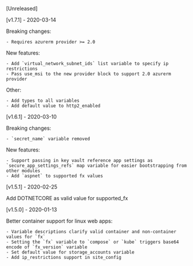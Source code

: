 [Unreleased]

[v1.7.1] - 2020-03-14

Breaking changes:

    - Requires azurerm provider >= 2.0

New features:

    - Add `virtual_network_subnet_ids` list variable to specify ip restrictions
    - Pass use_msi to the new provider block to support 2.0 azurerm provider

Other:

    - Add types to all variables
    - Add default value to http2_enabled

[v1.6.1] - 2020-03-10

Breaking changes:

    - `secret_name` variable removed

New features:

    - Support passing in key vault reference app settings as `secure_app_settings_refs` map variable for easier bootstrapping from other modules
    - Add `aspnet` to supported fx values

[v1.5.1] - 2020-02-25

Add DOTNETCORE as valid value for supported_fx

[v1.5.0] - 2020-01-13

Better container support for linux web apps:

    - Variable descriptions clarify valid container and non-container values for `fx` 
    - Setting the `fx` variable to `compose` or `kube` triggers base64 encode of `fx_version` variable
    - Set default value for storage_accounts variable 
    - Add ip_restrictions support in site_config
